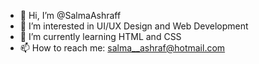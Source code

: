 - 👋 Hi, I’m @SalmaAshraff
- 👀 I’m interested in UI/UX Design and Web Development
- 🌱 I’m currently learning HTML and CSS
- 📫 How to reach me: salma__ashraf@hotmail.com

